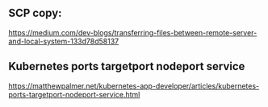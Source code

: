 
## SCP copy:
https://medium.com/dev-blogs/transferring-files-between-remote-server-and-local-system-133d78d58137

## Kubernetes ports targetport nodeport service
https://matthewpalmer.net/kubernetes-app-developer/articles/kubernetes-ports-targetport-nodeport-service.html
